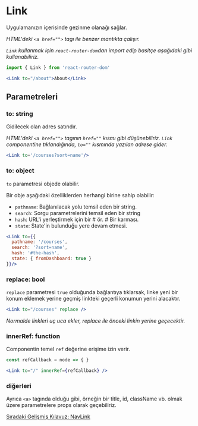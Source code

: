 <h1>Link</h1>

Uygulamanızın içerisinde gezinme olanağı sağlar.

<i>HTML'deki `<a href="">` tagı ile benzer mantıkta çalışır.</i>

<i>`Link` kullanmak için `react-router-dom`dan import edip basitçe aşağıdaki gibi kullanabiliriz.</i>

```jsx
import { Link } from 'react-router-dom'

<Link to="/about">About</Link>
```

<h2>Parametreleri</h2>

<h3>to: string</h3>

Gidilecek olan adres satırıdır.

<i>HTML'deki `<a href="">` tagının `href=""` kısmı gibi düşünebiliriz. `Link` componentine tıklandığında, `to=""` kısmında yazılan adrese gider.</i>

```jsx
<Link to='/courses?sort=name'/>
```

<h3>to: object</h3>

`to` parametresi objede olabilir.

Bir obje aşağıdaki özelliklerden herhangi birine sahip olabilir:

* `pathname`: Bağlanılacak yolu temsil eden bir string.
* `search`: Sorgu parametrelerini temsil eden bir string
* `hash`: URL'i yerleştirmek için bir # ör. # Bir karması.
* `state`: State'in bulunduğu yere devam etmesi.

```jsx
<Link to={{
  pathname: '/courses',
  search: '?sort=name',
  hash: '#the-hash',
  state: { fromDashboard: true }
}}/>
```

<h3>replace: bool</h3>

`replace` parametresi `true` olduğunda bağlantıya tıklarsak, linke yeni bir konum eklemek yerine geçmiş linkteki geçerli konumun yerini alacaktır.

```jsx
<Link to="/courses" replace />
```

<i>Normalde linkleri uç uca ekler, replace ile önceki linkin yerine geçecektir.</i>

<h3>innerRef: function</h3>

Componentin temel `ref` değerine erişime izin verir.

```jsx
const refCallback = node => { }

<Link to="/" innerRef={refCallback} />
```

<h3>diğerleri</h3>

Ayrıca `<a>` tagında olduğu gibi, örneğin bir title, id, className vb. olmak üzere parametrelere props olarak geçebiliriz.

<a href="https://omergulcicek.github.io/react-router/nav-link">Sıradaki Gelişmiş Kılavuz: NavLink</a>
